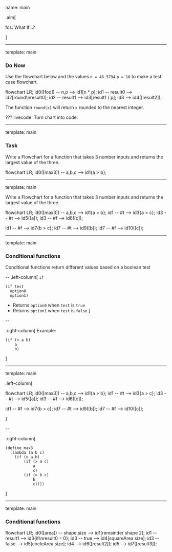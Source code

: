 name: main

.aim[<div>
fcs: What If...?
</div>]

---
template: main

### Do Now
Use the flowchart below and the values `n = 48.5794` `p = 10` to make a test case flowchart.

<div class="mermaid" width="500px">
flowchart LR;
  id0([foo]) -- n,p --> id1[n * p];
  id1 -- result0 --> id2[round\nresult0];
  id2 -- result1 --> id3[result1 / p];
  id3 --> id4([result2]);
</div>

The function `round(x)` will return `x` rounded to the nearest integer.

???
livecode: Turn chart into code.


---
template: main

### Task

Write a Flowchart for a function that takes 3 number inputs and returns the largest value of the three.

<div class="mermaid">
flowchart LR;
  id0([max3]) -- a,b,c --> id1{a > b};

</div>  

---
template: main

Write a Flowchart for a function that takes 3 number inputs and returns the largest value of the three.


<div class="mermaid">
flowchart LR;
  id0([max3]) -- a,b,c --> id1{a > b};
  id1 -- #t --> id3{a > c};
  id3 -- #t --> id5([a]);
  id3 -- #f --> id6([c]);

  id1 -- #f --> id7{b > c};
  id7 -- #t --> id9([b]);
  id7 -- #f --> id10([c]);
</div>  


---
template: main

### Conditional functions

Conditional functions return different values based on a boolean test

--
.left-column[
`if`
  ```
  (if test
    option0
    option1)
  ```
- Returns `option0` when `test` is `true`
- Returns `option1` when `test` is `false`
]

--

.right-column[
Example:
```
(if (> a b)
    a
    b)
```
]

---
template: main

.left-column[
<div class="mermaid">
flowchart LR;
  id0([max3]) -- a,b,c --> id1{a > b};
  id1 -- #t --> id3{a > c};
  id3 -- #t --> id5([a]);
  id3 -- #f --> id6([c]);

  id1 -- #f --> id7{b > c};
  id7 -- #t --> id9([b]);
  id7 -- #f --> id10([c]);
</div>  
]

--

.right-column[
```
(define max3
  (lambda (a b c)
    (if (> a b)
        (if (> a c)
            a
            c)
        (if (> b c)
            b
            c))))
```
]

---
template: main

### Conditional functions

<div class="mermaid" width="500px">
flowchart LR;
  id0([area]) -- shape,size --> id1[remainder shape 2];
  id1 -- result1 --> id3{if\nresult0 = 0};
  id3 -- true --> id4[squareArea size];
  id3 -- false --> id5[circleArea size];
  id4 --> id6([result2]);
  id5 --> id7([result3]);
</div>
